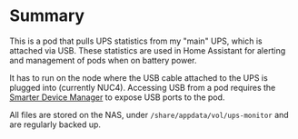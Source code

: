# Summary
This is a pod that pulls UPS statistics from my "main" UPS, which is attached via USB. These statistics are used in Home Assistant for alerting and management of pods when on battery power.

It has to run on the node where the USB cable attached to the UPS is plugged into (currently NUC4). Accessing USB from a pod requires the [Smarter Device Manager](/manifests/smarter-device-manager) to expose USB ports to the pod.

All files are stored on the NAS, under `/share/appdata/vol/ups-monitor` and are regularly backed up.